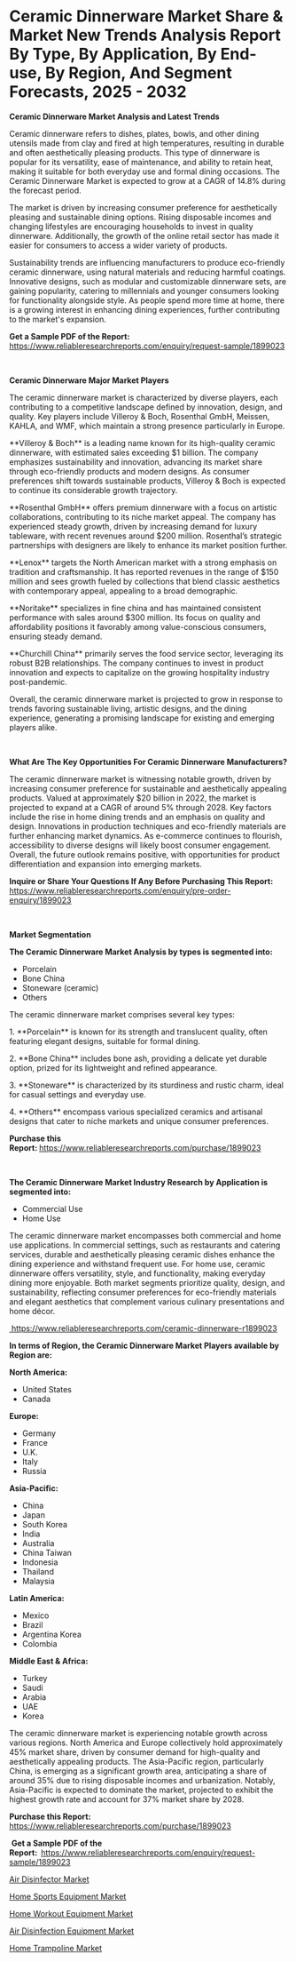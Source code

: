 <p><h1>Ceramic Dinnerware Market Share & Market New Trends Analysis Report By Type, By Application, By End-use, By Region, And Segment Forecasts, 2025 - 2032</h1></p><p><strong>Ceramic Dinnerware Market Analysis and Latest Trends</strong></p>
<p><p>Ceramic dinnerware refers to dishes, plates, bowls, and other dining utensils made from clay and fired at high temperatures, resulting in durable and often aesthetically pleasing products. This type of dinnerware is popular for its versatility, ease of maintenance, and ability to retain heat, making it suitable for both everyday use and formal dining occasions. The Ceramic Dinnerware Market is expected to grow at a CAGR of 14.8% during the forecast period. </p><p>The market is driven by increasing consumer preference for aesthetically pleasing and sustainable dining options. Rising disposable incomes and changing lifestyles are encouraging households to invest in quality dinnerware. Additionally, the growth of the online retail sector has made it easier for consumers to access a wider variety of products. </p><p>Sustainability trends are influencing manufacturers to produce eco-friendly ceramic dinnerware, using natural materials and reducing harmful coatings. Innovative designs, such as modular and customizable dinnerware sets, are gaining popularity, catering to millennials and younger consumers looking for functionality alongside style. As people spend more time at home, there is a growing interest in enhancing dining experiences, further contributing to the market's expansion.</p></p>
<p><strong>Get a Sample PDF of the Report:&nbsp;</strong> <a href="https://www.reliableresearchreports.com/enquiry/request-sample/1899023?utm_campaign=115&utm_medium=2&utm_source=Github&utm_content=ia&utm_term=05022025&utm_id=ceramic-dinnerware">https://www.reliableresearchreports.com/enquiry/request-sample/1899023</a></p>
<p>&nbsp;</p>
<p><strong>Ceramic Dinnerware Major Market Players</strong></p>
<p><p>The ceramic dinnerware market is characterized by diverse players, each contributing to a competitive landscape defined by innovation, design, and quality. Key players include Villeroy & Boch, Rosenthal GmbH, Meissen, KAHLA, and WMF, which maintain a strong presence particularly in Europe.</p><p>**Villeroy & Boch** is a leading name known for its high-quality ceramic dinnerware, with estimated sales exceeding $1 billion. The company emphasizes sustainability and innovation, advancing its market share through eco-friendly products and modern designs. As consumer preferences shift towards sustainable products, Villeroy & Boch is expected to continue its considerable growth trajectory.</p><p>**Rosenthal GmbH** offers premium dinnerware with a focus on artistic collaborations, contributing to its niche market appeal. The company has experienced steady growth, driven by increasing demand for luxury tableware, with recent revenues around $200 million. Rosenthal’s strategic partnerships with designers are likely to enhance its market position further.</p><p>**Lenox** targets the North American market with a strong emphasis on tradition and craftsmanship. It has reported revenues in the range of $150 million and sees growth fueled by collections that blend classic aesthetics with contemporary appeal, appealing to a broad demographic.</p><p>**Noritake** specializes in fine china and has maintained consistent performance with sales around $300 million. Its focus on quality and affordability positions it favorably among value-conscious consumers, ensuring steady demand.</p><p>**Churchill China** primarily serves the food service sector, leveraging its robust B2B relationships. The company continues to invest in product innovation and expects to capitalize on the growing hospitality industry post-pandemic.</p><p>Overall, the ceramic dinnerware market is projected to grow in response to trends favoring sustainable living, artistic designs, and the dining experience, generating a promising landscape for existing and emerging players alike.</p></p>
<p>&nbsp;</p>
<p><strong>What Are The Key Opportunities For Ceramic Dinnerware Manufacturers?</strong></p>
<p><p>The ceramic dinnerware market is witnessing notable growth, driven by increasing consumer preference for sustainable and aesthetically appealing products. Valued at approximately $20 billion in 2022, the market is projected to expand at a CAGR of around 5% through 2028. Key factors include the rise in home dining trends and an emphasis on quality and design. Innovations in production techniques and eco-friendly materials are further enhancing market dynamics. As e-commerce continues to flourish, accessibility to diverse designs will likely boost consumer engagement. Overall, the future outlook remains positive, with opportunities for product differentiation and expansion into emerging markets.</p></p>
<p><strong>Inquire or Share Your Questions If Any Before Purchasing This Report:</strong> <a href="https://www.reliableresearchreports.com/enquiry/pre-order-enquiry/1899023?utm_campaign=115&utm_medium=2&utm_source=Github&utm_content=ia&utm_term=05022025&utm_id=ceramic-dinnerware">https://www.reliableresearchreports.com/enquiry/pre-order-enquiry/1899023</a></p>
<p>&nbsp;</p>
<p><strong>Market Segmentation</strong></p>
<p><strong>The Ceramic Dinnerware Market Analysis by types is segmented into:</strong></p>
<p><ul><li>Porcelain</li><li>Bone China</li><li>Stoneware (ceramic)</li><li>Others</li></ul></p>
<p><p>The ceramic dinnerware market comprises several key types: </p><p>1. **Porcelain** is known for its strength and translucent quality, often featuring elegant designs, suitable for formal dining. </p><p>2. **Bone China** includes bone ash, providing a delicate yet durable option, prized for its lightweight and refined appearance. </p><p>3. **Stoneware** is characterized by its sturdiness and rustic charm, ideal for casual settings and everyday use. </p><p>4. **Others** encompass various specialized ceramics and artisanal designs that cater to niche markets and unique consumer preferences.</p></p>
<p><strong>Purchase this Report:&nbsp;</strong><a href="https://www.reliableresearchreports.com/purchase/1899023?utm_campaign=115&utm_medium=2&utm_source=Github&utm_content=ia&utm_term=05022025&utm_id=ceramic-dinnerware">https://www.reliableresearchreports.com/purchase/1899023</a></p>
<p>&nbsp;</p>
<p><strong>The Ceramic Dinnerware Market Industry Research by Application is segmented into:</strong></p>
<p><ul><li>Commercial Use</li><li>Home Use</li></ul></p>
<p><p>The ceramic dinnerware market encompasses both commercial and home use applications. In commercial settings, such as restaurants and catering services, durable and aesthetically pleasing ceramic dishes enhance the dining experience and withstand frequent use. For home use, ceramic dinnerware offers versatility, style, and functionality, making everyday dining more enjoyable. Both market segments prioritize quality, design, and sustainability, reflecting consumer preferences for eco-friendly materials and elegant aesthetics that complement various culinary presentations and home décor.</p></p>
<p><a href="https://www.reliableresearchreports.com/ceramic-dinnerware-r1899023?utm_campaign=115&utm_medium=2&utm_source=Github&utm_content=ia&utm_term=05022025&utm_id=ceramic-dinnerware">&nbsp;https://www.reliableresearchreports.com/ceramic-dinnerware-r1899023</a></p>
<p><strong>In terms of Region, the Ceramic Dinnerware Market Players available by Region are:</strong></p>
<p>
    <p> <strong> North America: </strong>
        <ul>
            <li>United States</li>
            <li>Canada</li>
        </ul>
        </p> 
    <p> <strong> Europe: </strong>
        <ul>
            <li>Germany</li>
            <li>France</li>
            <li>U.K.</li>
            <li>Italy</li>
            <li>Russia</li>
        </ul>
        </p> 
    <p> <strong> Asia-Pacific: </strong>
        <ul>
            <li>China</li>
            <li>Japan</li>
            <li>South Korea</li>
            <li>India</li>
            <li>Australia</li>
            <li>China Taiwan</li>
            <li>Indonesia</li>
            <li>Thailand</li>
            <li>Malaysia</li>
        </ul>
        </p> 
    <p> <strong> Latin America: </strong>
        <ul>
            <li>Mexico</li>
            <li>Brazil</li>
            <li>Argentina Korea</li>
            <li>Colombia</li>
        </ul>
        </p> 
    <p> <strong> Middle East & Africa: </strong>
        <ul>
            <li>Turkey</li>
            <li>Saudi</li>
            <li>Arabia</li>
            <li>UAE</li>
            <li>Korea</li>
        </ul>
    </p>
    </p>
<p><p>The ceramic dinnerware market is experiencing notable growth across various regions. North America and Europe collectively hold approximately 45% market share, driven by consumer demand for high-quality and aesthetically appealing products. The Asia-Pacific region, particularly China, is emerging as a significant growth area, anticipating a share of around 35% due to rising disposable incomes and urbanization. Notably, Asia-Pacific is expected to dominate the market, projected to exhibit the highest growth rate and account for 37% market share by 2028.</p></p>
<p><strong>Purchase this Report: </strong><a href="https://www.reliableresearchreports.com/purchase/1899023?utm_campaign=115&utm_medium=2&utm_source=Github&utm_content=ia&utm_term=05022025&utm_id=ceramic-dinnerware">https://www.reliableresearchreports.com/purchase/1899023</a></p>
<p>&nbsp;<strong>Get a Sample PDF of the Report:&nbsp;&nbsp;</strong><a href="https://www.reliableresearchreports.com/enquiry/request-sample/1899023?utm_campaign=115&utm_medium=2&utm_source=Github&utm_content=ia&utm_term=05022025&utm_id=ceramic-dinnerware">https://www.reliableresearchreports.com/enquiry/request-sample/1899023</a></p>
<p><strong></strong></p>
<p><p><a href="https://github.com/alberthagorsuch/Market-Research-Report-List-1/blob/main/air-disinfector-market.md?utm_campaign=115&utm_medium=2&utm_source=Github&utm_content=ia&utm_term=05022025&utm_id=ceramic-dinnerware">Air Disinfector Market</a></p><p><a href="https://github.com/boisetwa16/Market-Research-Report-List-1/blob/main/home-sports-equipment-market.md?utm_campaign=115&utm_medium=2&utm_source=Github&utm_content=ia&utm_term=05022025&utm_id=ceramic-dinnerware">Home Sports Equipment Market</a></p><p><a href="https://github.com/bogganbillie6969/Market-Research-Report-List-1/blob/main/home-workout-equipment-market.md?utm_campaign=115&utm_medium=2&utm_source=Github&utm_content=ia&utm_term=05022025&utm_id=ceramic-dinnerware">Home Workout Equipment Market</a></p><p><a href="https://github.com/donnettaletizia/Market-Research-Report-List-1/blob/main/air-disinfection-equipment-market.md?utm_campaign=115&utm_medium=2&utm_source=Github&utm_content=ia&utm_term=05022025&utm_id=ceramic-dinnerware">Air Disinfection Equipment Market</a></p><p><a href="https://github.com/zupankocka/Market-Research-Report-List-1/blob/main/home-trampoline-market.md?utm_campaign=115&utm_medium=2&utm_source=Github&utm_content=ia&utm_term=05022025&utm_id=ceramic-dinnerware">Home Trampoline Market</a></p></p>